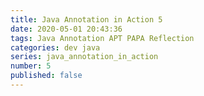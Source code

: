 ```yaml
---
title: Java Annotation in Action 5
date: 2020-05-01 20:43:36
tags: Java Annotation APT PAPA Reflection
categories: dev java
series: java_annotation_in_action
number: 5
published: false
---
```

